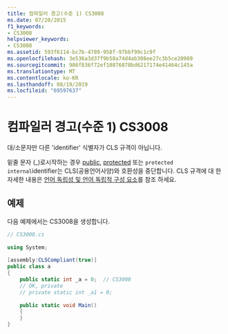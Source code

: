 ```yaml
---
title: 컴파일러 경고(수준 1) CS3008
ms.date: 07/20/2015
f1_keywords:
- CS3008
helpviewer_keywords:
- CS3008
ms.assetid: 593f6114-bc7b-4789-958f-97bbf99c1c9f
ms.openlocfilehash: 3e536a3d37f9b58a74d4ab308ee27c3b5ce20989
ms.sourcegitcommit: 986f836f72ef10876878bd6217174e41464c145a
ms.translationtype: MT
ms.contentlocale: ko-KR
ms.lasthandoff: 08/19/2019
ms.locfileid: "69597637"
---
```

# <a name="compiler-warning-level-1-cs3008"></a>컴파일러 경고(수준 1) CS3008
대/소문자만 다른 'identifier' 식별자가 CLS 규격이 아닙니다.  
  
 밑줄 문자 (\_)로시작하는 경우 [public](../language-reference/keywords/public.md), [protected](../language-reference/keywords/protected.md) 또는 `protected internal`identifier는 CLS(공용언어사양)와 호환성을 중단합니다. CLS 규격에 대 한 자세한 내용은 [언어 독립성 및 언어 독립적 구성 요소](../../standard/language-independence.md)를 참조 하세요.
  
## <a name="example"></a>예제  
 다음 예제에서는 CS3008을 생성합니다.  
  
```csharp  
// CS3008.cs  
  
using System;  
  
[assembly:CLSCompliant(true)]  
public class a  
{  
    public static int _a = 0;  // CS3008  
    // OK, private  
    // private static int _a1 = 0;  
  
    public static void Main()  
    {  
    }  
}  
```
